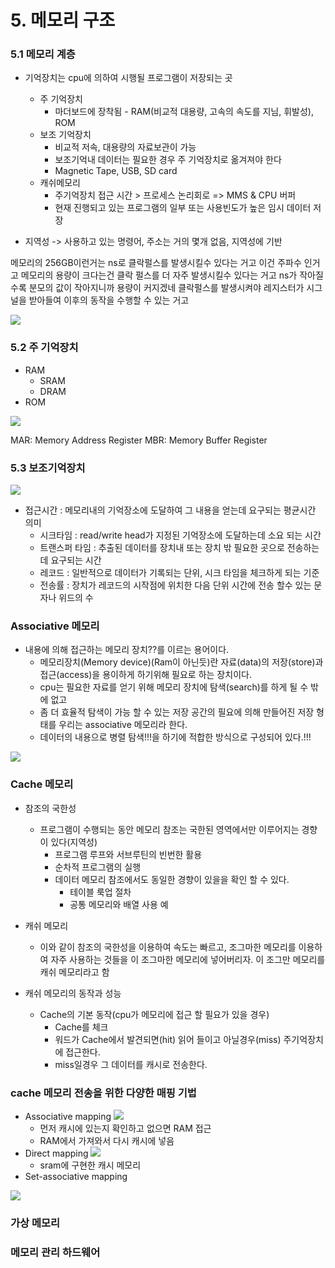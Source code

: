 # 5. 메모리 구조

### 5.1 메모리 계층
* 기억장치는 cpu에 의하여 시행될 프로그램이 저장되는 곳
  * 주 기억장치
    * 마더보드에 장착됨 - RAM(비교적 대용량, 고속의 속도를 지님, 휘발성), ROM
  * 보조 기억장치
    * 비교적 저속, 대용량의 자료보관이 가능
    * 보조기억내 데이터는 필요한 경우 주 기억장치로 옮겨져야 한다
    * Magnetic Tape, USB, SD card
  * 캐쉬메모리
    * 주기억장치 접근 시간 > 프로세스 논리회로 => MMS & CPU 버퍼
    * 현재 진행되고 있는 프로그램의 일부 또는 사용빈도가 높은 임시 데이터 저장

* 지역성 -> 사용하고 있는 명령어, 주소는 거의 몇개 없음, 지역성에 기반

메모리의 256GB이런거는 ns로 클락펄스를 발생시킬수 있다는 거고 이건 주파수 인거고 메모리의 용량이 크다는건 클락 펄스를 더 자주 발생시킬수 있다는 거고 ns가 작아질수록 분모의 값이 작아지니까 용량이 커지겠네
클락펄스를 발생시켜야 레지스터가 시그널을 받아들여 이후의 동작을 수행할 수 있는 거고

![](2021-12-21-21-42-06.png)


### 5.2 주 기억장치
* RAM
  * SRAM
  * DRAM
* ROM

![](2021-12-21-21-52-56.png)

MAR: Memory Address Register
MBR: Memory Buffer Register

### 5.3 보조기억장치

![](2021-12-21-21-53-30.png)

* 접근시간 : 메모리내의 기억장소에 도달하여 그 내용을 얻는데 요구되는 평균시간 의미
  * 시크타임 : read/write head가 지정된 기억장소에 도달하는데 소요 되는 시간
  * 트랜스퍼 타임 : 추출된 데이터를 장치내 또는 장치 밖 필요한 곳으로 전송하는데 요구되는 시간
  * 레코드 : 일반적으로 데이터가 기록되는 단위, 시크 타임을 체크하게 되는 기준
  * 전송률 : 장치가 레코드의 시작점에 위치한 다음 단위 시간에 전송 할수 있는 문자나 위드의 수

### Associative 메모리
* 내용에 의해 접근하는 메모리 장치??를 이르는 용어이다.
  - 메모리장치(Memory device)(Ram이 아닌듯)란 자료(data)의 저장(store)과 접근(access)을 용이하게 하기위해 필요로 하는 장치이다.
  - cpu는 필요한 자료를 얻기 위해 메모리 장치에 탐색(search)를 하게 될 수 밖에 없고
  - 좀 더 효율적 탐색이 가능 할 수 있는 저장 공간의 필요에 의해 만들어진 저장 형태를 우리는 associative 메모리라 한다. 
  - 데이터의 내용으로 병렬 탐색!!!을 하기에 적합한 방식으로 구성되어 있다.!!!

![](2021-12-24-00-33-57.png)


### Cache 메모리
* 참조의 국한성
  * 프로그램이 수행되는 동안 메모리 참조는 국한된 영역에서만 이루어지는 경향이 있다(지역성)
    - 프로그램 루프와 서브루틴의 빈번한 활용
    - 순차적 프로그램의 실행
    - 데이터 메모리 참조에서도 동일한 경향이 있을을 확인 할 수 있다.
      - 테이블 룩업 절차
      - 공통 메모리와 배열 사용 예
* 캐쉬 메모리
  - 이와 같이 참조의 국한성을 이용하여 속도는 빠르고, 조그마한 메모리를 이용하여 자주 사용하는 것들을 이 조그마한 메모리에 넣어버리자. 이 조그만 메모리를 캐쉬 메모리라고 함

* 캐쉬 메모리의 동작과 성능
  - Cache의 기본 동작(cpu가 메모리에 접근 할 필요가 있을 경우)
    - Cache를 체크
    - 워드가 Cache에서 발견되면(hit) 읽어 들이고 아닐경우(miss) 주기억장치에 접근한다.
    - miss일경우 그 데이터를 캐시로 전송한다.

### cache 메모리 전송을 위한 다양한 매핑 기법
* Associative mapping
  ![](2021-12-22-00-29-47.png)
  - 먼저 캐시에 있는지 확인하고 없으면 RAM 접근
  - RAM에서 가져와서 다시 캐시에 넣음
* Direct mapping
  ![](2021-12-22-00-32-41.png)
  - sram에 구현한 캐시 메모리
* Set-associative mapping

![](2021-12-22-00-26-22.png)

### 가상 메모리


### 메모리 관리 하드웨어
